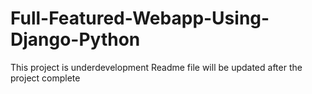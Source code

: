 # Full-Featured-Webapp-Using-Django-Python
This project is underdevelopment
Readme file will be updated after the project complete
